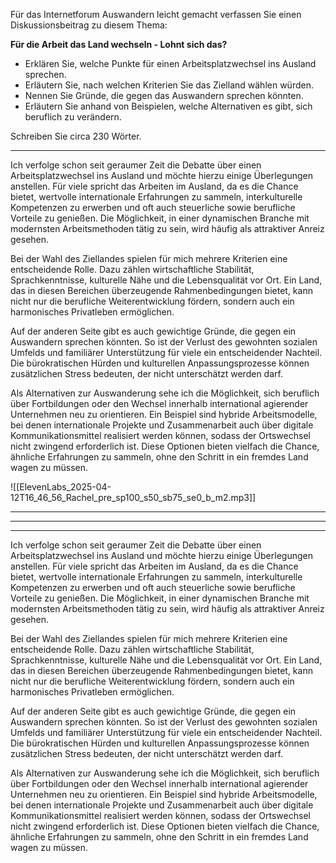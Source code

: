 Für das Internetforum Auswandern leicht gemacht verfassen Sie einen Diskussionsbeitrag zu diesem Thema:

**Für die Arbeit das Land wechseln - Lohnt sich das?**

* Erklären Sie, welche Punkte für einen Arbeitsplatzwechsel ins Ausland sprechen.
* Erläutern Sie, nach welchen Kriterien Sie das Zielland wählen würden.
* Nennen Sie Gründe, die gegen das Auswandern sprechen könnten.
* Erläutern Sie anhand von Beispielen, welche Alternativen es gibt, sich beruflich zu verändern.

Schreiben Sie circa 230 Wörter.

---

Ich verfolge schon seit geraumer Zeit die Debatte über einen Arbeitsplatzwechsel ins Ausland und möchte hierzu einige Überlegungen anstellen. Für viele spricht das Arbeiten im Ausland, da es die Chance bietet, wertvolle internationale Erfahrungen zu sammeln, interkulturelle Kompetenzen zu erwerben und oft auch steuerliche sowie berufliche Vorteile zu genießen. Die Möglichkeit, in einer dynamischen Branche mit modernsten Arbeitsmethoden tätig zu sein, wird häufig als attraktiver Anreiz gesehen.

Bei der Wahl des Ziellandes spielen für mich mehrere Kriterien eine entscheidende Rolle. Dazu zählen wirtschaftliche Stabilität, Sprachkenntnisse, kulturelle Nähe und die Lebensqualität vor Ort. Ein Land, das in diesen Bereichen überzeugende Rahmenbedingungen bietet, kann nicht nur die berufliche Weiterentwicklung fördern, sondern auch ein harmonisches Privatleben ermöglichen.

Auf der anderen Seite gibt es auch gewichtige Gründe, die gegen ein Auswandern sprechen könnten. So ist der Verlust des gewohnten sozialen Umfelds und familiärer Unterstützung für viele ein entscheidender Nachteil. Die bürokratischen Hürden und kulturellen Anpassungsprozesse können zusätzlichen Stress bedeuten, der nicht unterschätzt werden darf.

Als Alternativen zur Auswanderung sehe ich die Möglichkeit, sich beruflich über Fortbildungen oder den Wechsel innerhalb international agierender Unternehmen neu zu orientieren. Ein Beispiel sind hybride Arbeitsmodelle, bei denen internationale Projekte und Zusammenarbeit auch über digitale Kommunikationsmittel realisiert werden können, sodass der Ortswechsel nicht zwingend erforderlich ist. Diese Optionen bieten vielfach die Chance, ähnliche Erfahrungen zu sammeln, ohne den Schritt in ein fremdes Land wagen zu müssen.

![[ElevenLabs_2025-04-12T16_46_56_Rachel_pre_sp100_s50_sb75_se0_b_m2.mp3]]

---
---
---

Ich verfolge schon seit geraumer Zeit die Debatte über einen Arbeitsplatzwechsel ins Ausland und möchte hierzu einige Überlegungen anstellen. Für viele spricht das Arbeiten im Ausland, da es die Chance bietet, wertvolle internationale Erfahrungen zu sammeln, interkulturelle Kompetenzen zu erwerben und oft auch steuerliche sowie berufliche Vorteile zu genießen. Die Möglichkeit, in einer dynamischen Branche mit modernsten Arbeitsmethoden tätig zu sein, wird häufig als attraktiver Anreiz gesehen.

Bei der Wahl des Ziellandes spielen für mich mehrere Kriterien eine entscheidende Rolle. Dazu zählen wirtschaftliche Stabilität, Sprachkenntnisse, kulturelle Nähe und die Lebensqualität vor Ort. Ein Land, das in diesen Bereichen überzeugende Rahmenbedingungen bietet, kann nicht nur die berufliche Weiterentwicklung fördern, sondern auch ein harmonisches Privatleben ermöglichen.

Auf der anderen Seite gibt es auch gewichtige Gründe, die gegen ein Auswandern sprechen könnten. So ist der Verlust des gewohnten sozialen Umfelds und familiärer Unterstützung für viele ein entscheidender Nachteil. Die bürokratischen Hürden und kulturellen Anpassungsprozesse können zusätzlichen Stress bedeuten, der nicht unterschätzt werden darf.

Als Alternativen zur Auswanderung sehe ich die Möglichkeit, sich beruflich über Fortbildungen oder den Wechsel innerhalb international agierender Unternehmen neu zu orientieren. Ein Beispiel sind hybride Arbeitsmodelle, bei denen internationale Projekte und Zusammenarbeit auch über digitale Kommunikationsmittel realisiert werden können, sodass der Ortswechsel nicht zwingend erforderlich ist. Diese Optionen bieten vielfach die Chance, ähnliche Erfahrungen zu sammeln, ohne den Schritt in ein fremdes Land wagen zu müssen.